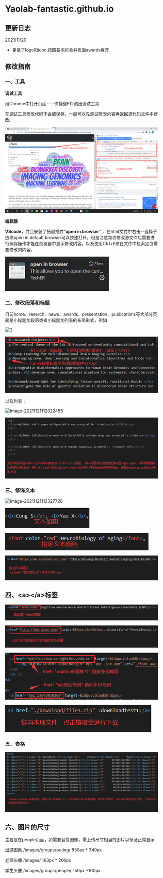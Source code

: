 # Yaolab-fantastic.github.io
## 更新日志
2021/11/20
- 更换了logo和icon,按照要求将合并页面awards拆开

## 修改指南

### 一、工具

**调试工具**

用Chrome中打开页面----快捷键F12调出调试工具

在调试工具修改代码不会被保存，一般可以先测试修改内容再返回源代码文件中修改。

![1](\readmeimages\1.png)



**编辑器**

**VScode**，并且安装了拓展插件“**open in browser**” ，在html文件中右击--选择子选项open in default browser可以快速打开。但是注意每次修改源文件后需要进行保存操作才能在浏览器中显示修改内容。以及使用Ctrl+F来在文件中检索定位需要修改的内容。

![2](\readmeimages\2.png)



### 二、修改段落和标题

目前home、reserch、news、awards、presentation、publications等大部分页面是小标题加段落或者小标题加列表的布局形式，例如

![3](C:\Users\NieZQ\Desktop\readmeimages\3.png)

![img](\readmeimages\4.png)

以及列表：

![image-20211121112022456](C:\Users\NieZQ\Desktop\readmeimages\5.png)



![img](\readmeimages\6.png)



### 三、修饰文本

![image-20211121113327728](C:\Users\NieZQ\AppData\Roaming\Typora\typora-user-images\image-20211121113327728.png)

![img](\readmeimages\7.png)

![8](\readmeimages\8.png)

![9](\readmeimages\9.png)



## 四、\<a>\</a>标签

![10](\readmeimages\10.png)

![11](\readmeimages\11.png)

![12](\readmeimages\12.png)

![13](\readmeimages\13.png)



### 五、表格

![14](\readmeimages\14.png)



## 六、图片的尺寸

主要是在people页面，如需要替换图像，需上传尺寸相当的图片以保证正常显示

出游图集 /images/groups/outing/		850px * 340px

老师头像 /images/								   160px * 200px

学生头像 /images/groups/people/	    150px *160px
